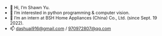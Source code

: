 - 👋 Hi, I’m Shawn Yu.
- 👀 I’m interested in python programming & computer vision.
- 💞️ I’m an intern at BSH Home Appliances (China) Co., Ltd. (since Sept. 19 2022). 
- 📫 dashuai916@gmail.com / 970972807@qq.com

<!---
YUDASHUAI916/YUDASHUAI916 is a ✨ special ✨ repository because its `README.md` (this file) appears on your GitHub profile.
You can click the Preview link to take a look at your changes.
--->
